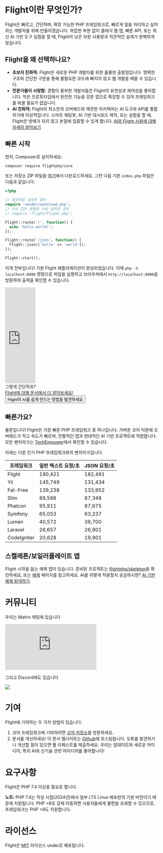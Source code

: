 # Flight이란 무엇인가?

Flight은 빠르고, 간단하며, 확장 가능한 PHP 프레임워크로, 빠르게 일을 처리하고 싶어하는 개발자를 위해 만들어졌습니다. 복잡한 부분 없이 클래식 웹 앱, 빠른 API, 또는 최신 AI 기반 도구 실험을 할 때, Flight의 낮은 자원 사용량과 직관적인 설계가 완벽하게 맞습니다.

## Flight을 왜 선택하나요?

- **초보자 친화적:** Flight은 새로운 PHP 개발자를 위한 훌륭한 출발점입니다. 명확한 구조와 간단한 구문을 통해 불필요한 코드에 빠지지 않고 웹 개발을 배울 수 있습니다.
- **전문가들이 사랑함:** 경험이 풍부한 개발자들은 Flight의 유연성과 제어성을 좋아합니다. 작은 프로토타입에서 완전한 기능을 갖춘 앱으로 확장할 수 있어 프레임워크를 바꿀 필요가 없습니다.
- **AI 친화적:** Flight의 최소한의 오버헤드와 깨끗한 아키텍처는 AI 도구와 API를 통합하기에 이상적입니다. 스마트 채팅봇, AI 기반 대시보드 제작, 또는 실험을 할 때, Flight은 방해가 되지 않고 본질에 집중할 수 있게 합니다. [AI와 Flight 사용에 대해 자세히 알아보기](/learn/ai)

## 빠른 시작

먼저, Composer로 설치하세요:

```bash
composer require flightphp/core
```

또는 저장소 ZIP 파일을 [여기](https://github.com/flightphp/core)에서 다운로드하세요. 그런 다음 기본 `index.php` 파일은 다음과 같습니다:

```php
<?php

// 컴포저로 설치한 경우
require 'vendor/autoload.php';
// 또는 ZIP 파일로 수동 설치한 경우
// require 'flight/Flight.php';

Flight::route('/', function() {
  echo 'hello world!';
});

Flight::route('/json', function() {
  Flight::json(['hello' => 'world']);
});

Flight::start();
```

이게 전부입니다! 기본 Flight 애플리케이션이 완성되었습니다. 이제 `php -S localhost:8000` 명령으로 파일을 실행하고 브라우저에서 `http://localhost:8000`을 방문하여 출력을 확인할 수 있습니다.

<div class="flight-block-video">
  <div class="row">
    <div class="col-12 col-md-6 position-relative video-wrapper">
      <iframe class="video-bg" width="100vw" height="315" src="https://www.youtube.com/embed/VCztp1QLC2c?si=W3fSWEKmoCIlC7Z5" title="YouTube video player" frameborder="0" allow="accelerometer; autoplay; clipboard-write; encrypted-media; gyroscope; picture-in-picture; web-share" allowfullscreen></iframe>
    </div>
    <div class="col-12 col-md-6 text-center mt-5 pt-5">
      <span class="fligth-title-video">그렇게 간단하죠?</span>
      <br>
      <a href="https://docs.flightphp.com/learn">Flight에 대해 문서에서 더 알아보세요!</a>
      <br>
      <button href="/learn/ai" class="btn btn-primary mt-3">Flight이 AI를 쉽게 만드는 방법을 발견하세요</button>
    </div>
  </div>
</div>

## 빠른가요?

물론입니다! Flight은 가장 빠른 PHP 프레임워크 중 하나입니다. 가벼운 코어 덕분에 오버헤드가 적고 속도가 빠르며, 전통적인 앱과 현대적인 AI 기반 프로젝트에 적합합니다. 모든 벤치마크는 [TechEmpower](https://www.techempower.com/benchmarks/#section=data-r18&hw=ph&test=frameworks)에서 확인할 수 있습니다.

아래는 다른 인기 PHP 프레임워크와의 벤치마크입니다.

| 프레임워크 | 일반 텍스트 요청/초 | JSON 요청/초 |
| --------- | ------------ | ------------ |
| Flight      | 190,421    | 182,491 |
| Yii         | 145,749    | 131,434 |
| Fat-Free    | 139,238    | 133,952 |
| Slim        | 89,588     | 87,348  |
| Phalcon     | 95,911     | 87,675  |
| Symfony     | 65,053     | 63,237  |
| Lumen       | 40,572     | 39,700  |
| Laravel     | 26,657     | 26,901  |
| CodeIgniter | 20,628     | 19,901  |

## 스켈레톤/보일러플레이트 앱

Flight 시작을 돕는 예제 앱이 있습니다. 준비된 프로젝트는 [flightphp/skeleton](https://github.com/flightphp/skeleton)을 확인하세요, 또는 [예제](examples) 페이지를 참고하세요. AI를 어떻게 적용할지 궁금하시면? [AI 기반 예제 탐색하기](/learn/ai).

# 커뮤니티

우리는 Matrix 채팅에 있습니다

[![Matrix](https://img.shields.io/matrix/flight-php-framework%3Amatrix.org?server_fqdn=matrix.org&style=social&logo=matrix)](https://matrix.to/#/#flight-php-framework:matrix.org)

그리고 Discord에도 있습니다

[![](https://dcbadge.limes.pink/api/server/https://discord.gg/Ysr4zqHfbX)](https://discord.gg/Ysr4zqHfbX)

# 기여

Flight에 기여하는 두 가지 방법이 있습니다:

1. 코어 프레임워크에 기여하려면 [코어 저장소](https://github.com/flightphp/core)를 방문하세요.
2. 문서를 개선하세요! 이 문서 웹사이트는 [Github](https://github.com/flightphp/docs)에 호스팅됩니다. 오류를 발견하거나 개선할 점이 있으면 풀 리퀘스트를 제출하세요. 우리는 업데이트와 새로운 아이디어, 특히 AI와 신기술 관련 아이디어를 좋아합니다!

# 요구사항

Flight은 PHP 7.4 이상을 필요로 합니다.

**노트:** PHP 7.4는 작성 시점(2024년)에서 일부 LTS Linux 배포판의 기본 버전이기 때문에 지원됩니다. PHP >8로 강제 이동하면 사용자들에게 불편을 초래할 수 있으므로, 프레임워크는 PHP >8도 지원합니다.

# 라이선스

Flight은 [MIT](https://github.com/flightphp/core/blob/master/LICENSE) 라이선스 under로 배포됩니다.